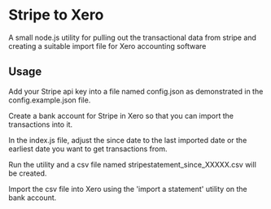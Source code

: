Stripe to Xero
==============

A small node.js utility for pulling out the transactional data from stripe and creating a suitable import file for Xero accounting software

## Usage

Add your Stripe api key into a file named config.json as demonstrated in the config.example.json file.

Create a bank account for Stripe in Xero so that you can import the transactions into it.

In the index.js file, adjust the since date to the last imported date or the earliest date you want to get transactions from.

Run the utility and a csv file named stripestatement_since_XXXXX.csv will be created.

Import the csv file into Xero using the 'import a statement' utility on the bank account.
